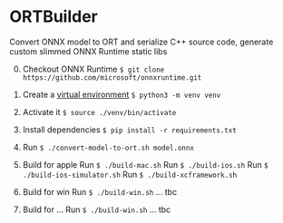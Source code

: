 # ORTBuilder

Convert ONNX model to ORT and serialize C++ source code, generate custom slimmed ONNX Runtime static libs

0. Checkout ONNX Runtime `$ git clone https://github.com/microsoft/onnxruntime.git`

1. Create a [virtual environment](https://packaging.python.org/tutorials/installing-packages/#creating-virtual-environments) `$ python3 -m venv venv`

2. Activate it `$ source ./venv/bin/activate`

3. Install dependencies `$ pip install -r requirements.txt`

4. Run `$ ./convert-model-to-ort.sh model.onnx`

5. Build for apple
   Run `$ ./build-mac.sh`
   Run `$ ./build-ios.sh`
   Run `$ ./build-ios-simulator.sh`
   Run `$ ./build-xcframework.sh`

6. Build for win
   Run `$ ./build-win.sh`
   ... tbc

7. Build for ...
   Run `$ ./build-win.sh`
   ... tbc